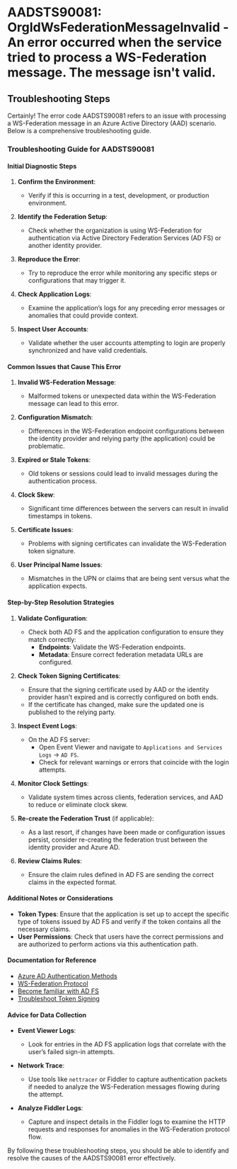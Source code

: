 # AADSTS90081: OrgIdWsFederationMessageInvalid - An error occurred when the service tried to process a WS-Federation message. The message isn't valid.


## Troubleshooting Steps
Certainly! The error code AADSTS90081 refers to an issue with processing a WS-Federation message in an Azure Active Directory (AAD) scenario. Below is a comprehensive troubleshooting guide.

### Troubleshooting Guide for AADSTS90081

#### Initial Diagnostic Steps
1. **Confirm the Environment**: 
   - Verify if this is occurring in a test, development, or production environment.
  
2. **Identify the Federation Setup**: 
   - Check whether the organization is using WS-Federation for authentication via Active Directory Federation Services (AD FS) or another identity provider.

3. **Reproduce the Error**: 
   - Try to reproduce the error while monitoring any specific steps or configurations that may trigger it.

4. **Check Application Logs**: 
   - Examine the application’s logs for any preceding error messages or anomalies that could provide context.

5. **Inspect User Accounts**:
   - Validate whether the user accounts attempting to login are properly synchronized and have valid credentials.

#### Common Issues that Cause This Error
1. **Invalid WS-Federation Message**:
   - Malformed tokens or unexpected data within the WS-Federation message can lead to this error.

2. **Configuration Mismatch**:
   - Differences in the WS-Federation endpoint configurations between the identity provider and relying party (the application) could be problematic.

3. **Expired or Stale Tokens**:
   - Old tokens or sessions could lead to invalid messages during the authentication process.

4. **Clock Skew**:
   - Significant time differences between the servers can result in invalid timestamps in tokens.

5. **Certificate Issues**:
   - Problems with signing certificates can invalidate the WS-Federation token signature.

6. **User Principal Name Issues**:
   - Mismatches in the UPN or claims that are being sent versus what the application expects.

#### Step-by-Step Resolution Strategies
1. **Validate Configuration**:
   - Check both AD FS and the application configuration to ensure they match correctly:
     - **Endpoints**: Validate the WS-Federation endpoints.
     - **Metadata**: Ensure correct federation metadata URLs are configured.
    
2. **Check Token Signing Certificates**:
   - Ensure that the signing certificate used by AAD or the identity provider hasn’t expired and is correctly configured on both ends.
   - If the certificate has changed, make sure the updated one is published to the relying party.

3. **Inspect Event Logs**:
   - On the AD FS server:
     - Open Event Viewer and navigate to `Applications and Services Logs` -> `AD FS`.
     - Check for relevant warnings or errors that coincide with the login attempts.
  
4. **Monitor Clock Settings**:
   - Validate system times across clients, federation services, and AAD to reduce or eliminate clock skew.

5. **Re-create the Federation Trust** (if applicable):
   - As a last resort, if changes have been made or configuration issues persist, consider re-creating the federation trust between the identity provider and Azure AD.

6. **Review Claims Rules**:
   - Ensure the claim rules defined in AD FS are sending the correct claims in the expected format.

#### Additional Notes or Considerations
- **Token Types**: Ensure that the application is set up to accept the specific type of tokens issued by AD FS and verify if the token contains all the necessary claims.
- **User Permissions**: Check that users have the correct permissions and are authorized to perform actions via this authentication path.

#### Documentation for Reference
- [Azure AD Authentication Methods](https://learn.microsoft.com/en-us/azure/active-directory/develop/authentication-scenarios)
- [WS-Federation Protocol](https://learn.microsoft.com/en-us/dotnet/framework/security/ws-federation)
- [Become familiar with AD FS](https://learn.microsoft.com/en-us/windows-server/identity/ad-fs/ad-fs-overview)
- [Troubleshoot Token Signing](https://learn.microsoft.com/en-us/azure/active-directory/develop/troubleshoot-generate-authentication-tokens)

#### Advice for Data Collection
- **Event Viewer Logs**:
  - Look for entries in the AD FS application logs that correlate with the user’s failed sign-in attempts.
  
- **Network Trace**:
  - Use tools like `nettracer` or Fiddler to capture authentication packets if needed to analyze the WS-Federation messages flowing during the attempt.

- **Analyze Fiddler Logs**:
  - Capture and inspect details in the Fiddler logs to examine the HTTP requests and responses for anomalies in the WS-Federation protocol flow.

By following these troubleshooting steps, you should be able to identify and resolve the causes of the AADSTS90081 error effectively.
